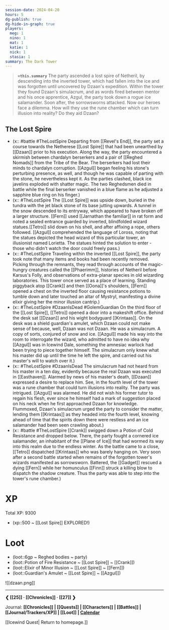 ```yaml
---
session-date: 2024-04-20
hours: 5
dg-publish: true
dg-hide-in-graph: true
players:
  meg: 1
  nino: 1
  mat: 1
  katie: 1
  nick: 1
  stasia: 1
summary: The Dark Tower
---
```


> **`=this.summary`**
> The party ascended a lost spire of Netheril, by descending into the inverted tower, which had fallen into the ice and was forgotten until uncovered by Dzaan's expedition. Within the tower they found Dzaan's simulacrum, and as words fired between mentor and his once apprentice, Azgul, the party took down a rogue ice salamander. Soon after, the sorrowsworns attacked. Now our heroes face a dilemma. How will they use the rune chamber which can turn illusion into reality? Do they aid Dzaan?

## The Lost Spire
- (x:: #battle #TheLostSpire Departing from [[Revel's End]], the party set a course towards the Netherese [[Lost Spire]] that had been unearthed by [[Dzaan]] prior to his execution. Along the way, the party encountered a skirmish between chardalyn berserkers and a pair of [[Reghed Nomads]] from the Tribe of the Bear. The berserkers had lost their minds to chardalyn corruption. [[Azgul]] began feeling his stone's perturbing presence, as well, and though he was capable of parting with the stone, he nevertheless kept it. As the parties clashed, black ice javelins exploded with shatter magic. The two Reghedsmen died in battle while the final berserker vanished in a blue flame as he adjusted a sapphire blue ring on his finger.)
- (x:: #TheLostSpire The [[Lost Spire]] was upside down, buried in the tundra with the jet black stone of its base jutting upwards. A tunnel in the snow descended to its entryway, which appeared to have broken off a larger structure. [[Fern]] used [[Jarnathan the familiar]] in rat form and noted a sealed entrance guarded by inverted, blindfolded wizard statues.[[Tetro]] slid down on his shell, and after affixing a rope, others followed. [[Azgul]] comprehended the language of Loross, noting that the statues depicted the head wizard of this particular tower, an illusionist named Lorietta. The statues hinted the solution to enter - those who didn't watch the door could freely pass.)
- (x:: #TheLostSpire Traveling within the inverted [[Lost Spire]], the party took note that many items and books had been recently removed. Picking through the remnants, they read through accounts of the magic-hungry creatures called the [[Phaerimm]], histories of Netheril before Karsus's Folly, and observations of extra-planar species in old wizarding laboratories. This tower once served as a place of learning. Standing piggyback atop [[Crank]] and then [[Oona]]'s shoulders, [[Fern]] opened a chest on the inverted floor causing resistance potions to tumble down and later touched an altar of Mystryl, manifesting a divine elixir giving her the minor illusion cantrip.)
- (x:: #TheLostSpire #DzaanIsDead #GolemGuardian On the third floor of the [[Lost Spire]], [[Tetro]] opened a door into a makeshift office. Behind the desk sat [[Dzaan]] and his wight bodyguard [[Krintaas]]. On the desk was a shield guardian's amulet, which Dzaan could not make sense of because, well, Dzaan was not Dzaan. He was a simulacrum. A copy of sorts, conjured of snow and ice. [[Azgul]] made his way into the room to interrogate the wizard, who admitted to have no idea why [[Azgul]] was in Icewind Dale, something the amnesiac warlock had been trying to piece together himself. The simulacrum only knew what his master did up until the time he left the spire, and carried out his master's will to watch over it.)
- (x:: #TheLostSpire #DzaanIsDead The simulacrum had not heard from his master in a ten day, evidently because the real Dzaan was executed in [[Easthaven]]. Alarmed by news of his master's death, [[Dzaan]] expressed a desire to replace him. See, in the fourth level of the tower was a rune chamber that could turn illusions into reality. The party was intrigued. [[Azgul]] was alarmed. He did not wish his former tutor to regain his flesh, ever since he himself had a mark of suggestion placed on his neck when he first approached Dzaan for knowledge. Flummoxed, Dzaan's simulacrum urged the party to consider the matter, lending them [[Krintaas]] as they headed into the fourth level, knowing ahead of time that the spirits down there were restless and an ice salamander had been seen crawling about.)
- (x:: #battle #TheLostSpire [[Crank]] swigged down a Potion of Cold Resistance and dropped below. There, the party fought a cornered ice salamander, an inhabitant of the [[Plane of Ice]] that had wormed its way into this realm due to the endless winter. As the battle came to a close, [[Tetro]] dispatched [[Krintaas]] who was barely hanging on. Very soon after a second battle started when remains of the forgotten tower's wizards manifested as sorrowsworn. Battered, the [[Gadget]] rescued a dying [[Fern]] while her homunculus [[Finn]] struck a killing blow to dispatch the shadow creature. Thus the party was able to step into the tower's rune chamber.)

# XP
Total XP: 9300
- (xp::500 ~ [[Lost Spire]] EXPLORED!)

# Loot
- (loot::6gp ~ Reghed bodies ~ party)
- (loot::Potion of Fire Resistance ~ [[Lost Spire]] ~ [[Crank]])
- (loot::Elixir of Minor Illusion ~ [[Lost Spire]] ~ [[Fern]])
- (loot::Guardian's Amulet ~ [[Lost Spire]] ~ [[Azgul]])


![[dzaan.png]]

---
**❮ [[25]] · [[Chronicles]] ·  [[27]] ❯**

Journal: **[[Chronicles]] | [[Quests]] |  [[Characters]] | [[Battles]] | [[Journal/Trackers/XP]] | [[Loot]] | [Calendar](https://app.fantasy-calendar.com/calendars/38f9e3f5098bac1f655a4fb4241f35eb)**

[[Icewind Quest| Return to homepage.]]